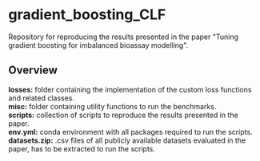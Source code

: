 # gradient_boosting_CLF
Repository for reproducing the results presented in the paper "Tuning gradient boosting for imbalanced bioassay modelling".

## Overview
**losses:** folder containing the implementation of the custom loss functions and related classes.<br />
**misc:** folder containing utility functions to run the benchmarks.<br />
**scripts:** collection of scripts to reproduce the results presented in the paper.<br />
**env.yml:** conda environment with all packages required to run the scripts.<br />
**datasets.zip:** .csv files of all publicly available datasets evaluated in the paper, has to be extracted to run the scripts.<br />
